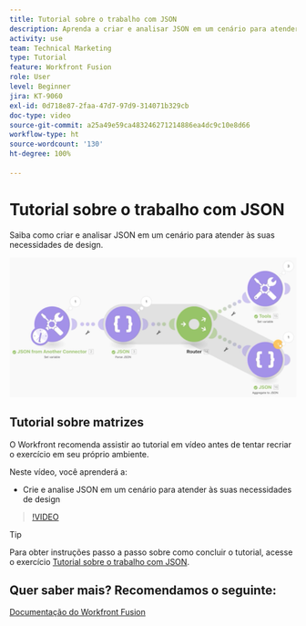 ```yaml
---
title: Tutorial sobre o trabalho com JSON
description: Aprenda a criar e analisar JSON em um cenário para atender às suas necessidades de design no  [!DNL Adobe Workfront Fusion].
activity: use
team: Technical Marketing
type: Tutorial
feature: Workfront Fusion
role: User
level: Beginner
jira: KT-9060
exl-id: 0d718e87-2faa-47d7-97d9-314071b329cb
doc-type: video
source-git-commit: a25a49e59ca483246271214886ea4dc9c10e8d66
workflow-type: ht
source-wordcount: '130'
ht-degree: 100%

---
```


# Tutorial sobre o trabalho com JSON

Saiba como criar e analisar JSON em um cenário para atender às suas necessidades de design.

![Imagem de um cenário do Fusion](assets/final-functional-bits-and-bobs-2.png)

## Tutorial sobre matrizes

O Workfront recomenda assistir ao tutorial em vídeo antes de tentar recriar o exercício em seu próprio ambiente.

Neste vídeo, você aprenderá a:

* Crie e analise JSON em um cenário para atender às suas necessidades de design

>[!VIDEO](https://video.tv.adobe.com/v/335301/?quality=12&learn=on)

>[!TIP]
>
>Para obter instruções passo a passo sobre como concluir o tutorial, acesse o exercício [ Tutorial sobre o trabalho com JSON](https://experienceleague.adobe.com/docs/workfront-learn/tutorials-workfront/fusion/exercises/working-with-json.html?lang=pt-BR).


## Quer saber mais? Recomendamos o seguinte:

[Documentação do Workfront Fusion](https://experienceleague.adobe.com/docs/workfront/using/adobe-workfront-fusion/workfront-fusion-2.html?lang=br)
